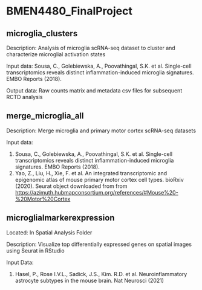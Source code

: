 # BMEN4480_FinalProject

## microglia_clusters

Description:
Analysis of microglia scRNA-seq dataset to cluster and characterize microglial activation states

Input data:
Sousa, C., Golebiewska, A., Poovathingal, S.K. et al. Single-cell transcriptomics reveals distinct inflammation-induced microglia signatures. EMBO Reports (2018).

Output data:
Raw counts matrix and metadata csv files for subsequent RCTD analysis

## merge_microglia_all

Description: Merge microglia and primary motor cortex scRNA-seq datasets

Input data:
1) Sousa, C., Golebiewska, A., Poovathingal, S.K. et al. Single-cell transcriptomics reveals distinct inflammation-induced microglia signatures. EMBO Reports (2018).
2) Yao, Z., Liu, H., Xie, F. et al. An integrated transcriptomic and epigenomic atlas of mouse primary motor cortex cell types. bioRxiv (2020). Seurat object downloaded from from https://azimuth.hubmapconsortium.org/references/#Mouse%20-%20Motor%20Cortex


## microglialmarkerexpression
Located: In Spatial Analysis Folder

Description: Visualize top differentially expressed genes on spatial images using Seurat in RStudio

Input Data:
1) Hasel, P., Rose I.V.L., Sadick, J.S., Kim. R.D. et al. Neuroinflammatory astrocyte subtypes in the mouse brain. Nat Neurosci (2021)
